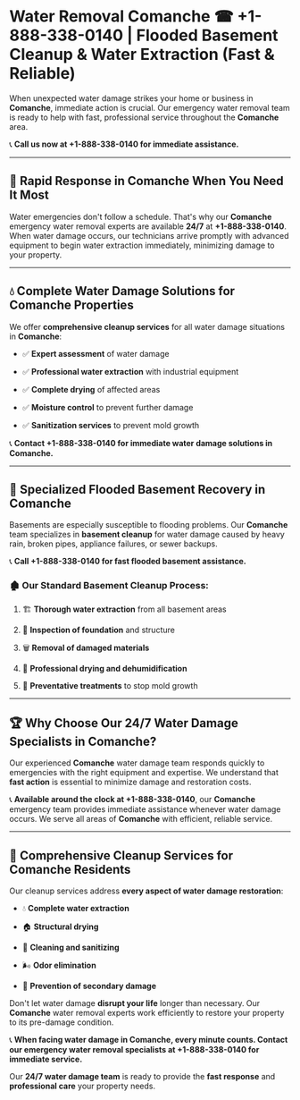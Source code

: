 # Water Removal Comanche ☎ +1-888-338-0140 | Flooded Basement Cleanup & Water Extraction (Fast & Reliable)

When unexpected water damage strikes your home or business in **Comanche**, immediate action is crucial. Our emergency water removal team is ready to help with fast, professional service throughout the **Comanche** area. 

📞 **Call us now at +1-888-338-0140 for immediate assistance.**
---
## 🚀 Rapid Response in Comanche When You Need It Most
Water emergencies don't follow a schedule. That's why our **Comanche** emergency water removal experts are available **24/7** at **+1-888-338-0140**. When water damage occurs, our technicians arrive promptly with advanced equipment to begin water extraction immediately, minimizing damage to your property.
---
## 💧 Complete Water Damage Solutions for Comanche Properties
We offer **comprehensive cleanup services** for all water damage situations in **Comanche**:
- ✅ **Expert assessment** of water damage  
- ✅ **Professional water extraction** with industrial equipment  
- ✅ **Complete drying** of affected areas  
- ✅ **Moisture control** to prevent further damage  
- ✅ **Sanitization services** to prevent mold growth  
📞 **Contact +1-888-338-0140 for immediate water damage solutions in Comanche.**
---
## 🌊 Specialized Flooded Basement Recovery in Comanche
Basements are especially susceptible to flooding problems. Our **Comanche** team specializes in **basement cleanup** for water damage caused by heavy rain, broken pipes, appliance failures, or sewer backups. 
📞 **Call +1-888-338-0140 for fast flooded basement assistance.**
### 🏚️ Our Standard Basement Cleanup Process:
1. 🏗️ **Thorough water extraction** from all basement areas  
2. 🔎 **Inspection of foundation** and structure  
3. 🗑️ **Removal of damaged materials**  
4. 💨 **Professional drying and dehumidification**  
5. 🚫 **Preventative treatments** to stop mold growth  
---
## 🏆 Why Choose Our 24/7 Water Damage Specialists in Comanche?
Our experienced **Comanche** water damage team responds quickly to emergencies with the right equipment and expertise. We understand that **fast action** is essential to minimize damage and restoration costs.
📞 **Available around the clock at +1-888-338-0140**, our **Comanche** emergency team provides immediate assistance whenever water damage occurs. We serve all areas of **Comanche** with efficient, reliable service.
---
## 🧹 Comprehensive Cleanup Services for Comanche Residents
Our cleanup services address **every aspect of water damage restoration**:
- 💧 **Complete water extraction**  
- 🏠 **Structural drying**  
- 🧼 **Cleaning and sanitizing**  
- 🌬️ **Odor elimination**  
- 🚫 **Prevention of secondary damage**  
Don't let water damage **disrupt your life** longer than necessary. Our **Comanche** water removal experts work efficiently to restore your property to its pre-damage condition.
📞 **When facing water damage in Comanche, every minute counts. Contact our emergency water removal specialists at +1-888-338-0140 for immediate service.**
Our **24/7 water damage team** is ready to provide the **fast response** and **professional care** your property needs.
